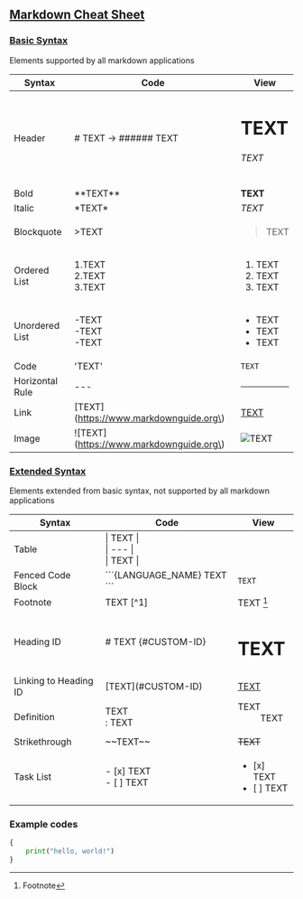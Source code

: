 ## [Markdown Cheat Sheet](https://www.markdownguide.org/cheat-sheet/)

### [Basic Syntax](https://www.markdownguide.org/basic-syntax/)
Elements supported by all markdown applications

| Syntax | Code | View |
| --- | --- | --- |
| Header | # TEXT -> ###### TEXT | <h1>TEXT</h1> <h6>TEXT</h6> |
| Bold | \*\*TEXT\*\* | <b>TEXT</b> |
| Italic | \*TEXT\* | <i>TEXT</i> |
| Blockquote | \>TEXT | <blockquote>TEXT</blockquote> |
| Ordered List | 1\.TEXT<br>2\.TEXT<br>3\.TEXT | <ol><li>TEXT</li><li>TEXT</li><li>TEXT</li></ol> |
| Unordered List | \-TEXT<br>\-TEXT<br>\-TEXT | <ul><li>TEXT</li><li>TEXT</li><li>TEXT</li></ul> |
| Code | \'TEXT\' | <code>TEXT</code> |
| Horizontal Rule | \--- | <hr> |
| Link | \[TEXT\]\(https://www.markdownguide.org\) | [TEXT](https://www.markdownguide.org) |
| Image | !\[TEXT\]\(https://www.markdownguide.org\) | ![TEXT](https://www.markdownguide.org/assets/images/tux.png) |


### [Extended Syntax](https://www.markdownguide.org/extended-syntax/)
Elements extended from basic syntax, not supported by all markdown applications

| Syntax | Code | View |
| --- | --- | --- |
| Table | \| TEXT \|<br>\| --- \|<br>\| TEXT \| | |
| Fenced Code Block | \```\{LANGUAGE_NAME} TEXT \``` | ```TEXT``` |
| Footnote | TEXT \[^1] | TEXT [^1] |
| Heading ID | \# TEXT \{#CUSTOM-ID} | <h1 id="custom-id">TEXT</h1> |
| Linking to Heading ID | \[TEXT]\(#CUSTOM-ID) | <a href="#custom-id">TEXT</a> |
| Definition | TEXT<br>\: TEXT | <dl><dt>TEXT</dt><dd>TEXT</dd></dl> |
| Strikethrough | \~\~TEXT\~\~ | <strike>TEXT</strike> |
| Task List | \- \[x] TEXT<br>\- \[ ] TEXT | <ul><li>[x] TEXT</li><li>[ ] TEXT</li></ul> |

### Example codes
```python
{
    print("hello, world!")
}
```

[^1]: Footnote
